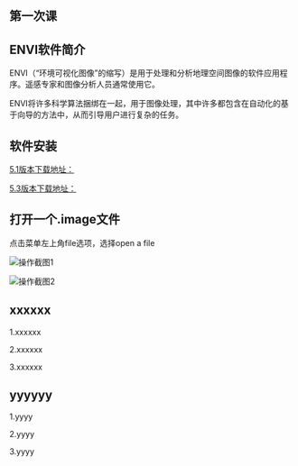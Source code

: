 第一次课
-------
ENVI软件简介
-----------------
ENVI（“环境可视化图像”的缩写）是用于处理和分析地理空间图像的软件应用程序。遥感专家和图像分析人员通常使用它。

ENVI将许多科学算法捆绑在一起，用于图像处理，其中许多都包含在自动化的基于向导的方法中，从而引导用户进行复杂的任务。

软件安装
---------
[5.1版本下载地址：]( https://pan.baidu.com/s/1qX8MCBa )

[5.3版本下载地址：]( https://pan.baidu.com/s/1o7JalmE )

打开一个.image文件
------------------
点击菜单左上角file选项，选择open a file

![操作截图1](http://xxx.com)

![操作截图2](http://xxx.com)

xxxxxx
------

1.xxxxxx

2.xxxxxx

3.xxxxxx

yyyyyy
------
1.yyyy

2.yyyy

3.yyyy

